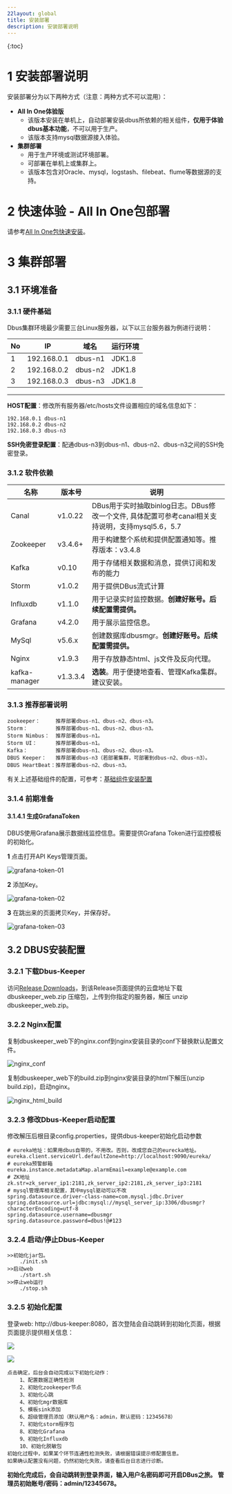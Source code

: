 ```yaml
---
22layout: global
title: 安装部署
description: 安装部署说明
---
```


{:toc}

# 1 安装部署说明

安装部署分为以下两种方式（注意：两种方式不可以混用）：

- **All In One体验版**
  - 该版本安装在单机上，自动部署安装dbus所依赖的相关组件，**仅用于体验dbus基本功能**，不可以用于生产。
  - 该版本支持mysql数据源接入体验。
- **集群部署**
  - 用于生产环境或测试环境部署。
  - 可部署在单机上或集群上。
  - 该版本包含对Oracle、mysql，logstash、filebeat、flume等数据源的支持。

# 2 快速体验 - All In One包部署

请参考[All In One包快速安装](quick-start.html)。



# 3 集群部署

## 3.1 环境准备

### 3.1.1 硬件基础

Dbus集群环境最少需要三台Linux服务器，以下以三台服务器为例进行说明：

| No   | IP          | 域名      | 运行环境   |
| ---- | ----------- | ------- | ------ |
| 1    | 192.168.0.1 | dbus-n1 | JDK1.8 |
| 2    | 192.168.0.2 | dbus-n2 | JDK1.8 |
| 3    | 192.168.0.3 | dbus-n3 | JDK1.8 |

****

**HOST配置**：修改所有服务器/etc/hosts文件设置相应的域名信息如下：

```
192.168.0.1 dbus-n1
192.168.0.2 dbus-n2
192.168.0.3 dbus-n3
```

**SSH免密登录配置**：配通dbus-n3到dbus-n1、dbus-n2、dbus-n3之间的SSH免密登录。

### 3.1.2 软件依赖

| 名称            | 版本号      | 说明                                       |
| ------------- | -------- | ---------------------------------------- |
| Canal         | v1.0.22  | DBus用于实时抽取binlog日志。DBus修改一个文件, 具体配置可参考canal相关支持说明，支持mysql5.6，5.7 |
| Zookeeper     | v3.4.6+  | 用于构建整个系统和提供配置通知等。推荐版本：v3.4.8             |
| Kafka         | v0.10    | 用于存储相关数据和消息，提供订阅和发布的能力                   |
| Storm         | v1.0.2   | 用于提供DBus流式计算                             |
| Influxdb      | v1.1.0   | 用于记录实时监控数据。**创建好账号。后续配置需提供。**            |
| Grafana       | v4.2.0   | 用于展示监控信息。                                |
| MySql         | v5.6.x   | 创建数据库dbusmgr。**创建好账号。后续配置需提供。**          |
| Nginx         | v1.9.3   | 用于存放静态html、js文件及反向代理。                    |
| kafka-manager | v1.3.3.4 | **选装**。用于便捷地查看、管理Kafka集群。建议安装。           |

### 3.1.3 推荐部署说明

```
zookeeper：     推荐部署dbus-n1、dbus-n2、dbus-n3。
Storm：         推荐部署dbus-n1、dbus-n2、dbus-n3。
Storm Nimbus：  推荐部署dbus-n1。
Storm UI：      推荐部署dbus-n1。
Kafka：         推荐部署dbus-n1、dbus-n2、dbus-n3。
DBUS Keeper：   推荐部署dbus-n3（若部署集群，可部署到dbus-n2、dbus-n3）。
DBUS HeartBeat：推荐部署dbus-n2、dbus-n3。
```

有关上述基础组件的配置，可参考：[基础组件安装配置](install-base-components.html)

### 3.1.4 前期准备 

#### 3.1.4.1 生成GrafanaToken

 DBUS使用Grafana展示数据线监控信息。需要提供Grafana Token进行监控模板的初始化。

**1** 点击打开API Keys管理页面。  

![grafana-token-01](img/install-base-components/grafana-token-01.png)

**2** 添加Key。

![grafana-token-02](img/install-base-components/grafana-token-02.png)

**3** 在跳出来的页面拷贝Key，并保存好。

![grafana-token-03](img/install-base-components/grafana-token-03.png)

## 3.2 DBUS安装配置

### 3.2.1 下载Dbus-Keeper

访问[Release Downloads](https://github.com/BriData/DBus/releases)，到该Release页面提供的云盘地址下载 dbuskeeper_web.zip 压缩包，上传到你指定的服务器，解压 unzip dbuskeeper_web.zip。

### 3.2.2  Nginx配置

复制dbuskeeper_web下的nginx.conf到nginx安装目录的conf下替换默认配置文件。

![nginx_conf](img/install-base-components/nginx_conf.png)

复制dbuskeeper_web下的build.zip到nginx安装目录的html下解压(unzip build.zip)，启动nginx。

![nginx_html_build](img/install-base-components/nginx_html_build.png)



### 3.2.3 修改Dbus-Keeper启动配置

修改解压后根目录config.properties，提供dbus-keeper初始化启动参数

```
# eureka地址：如果用dbus自带的，不用改。否则，改成您自己的eurecka地址。
eureka.client.serviceUrl.defaultZone=http://localhost:9090/eureka/
# eureka预警邮箱
eureka.instance.metadataMap.alarmEmail=example@example.com
# ZK地址
zk.str=zk_server_ip1:2181,zk_server_ip2:2181,zk_server_ip3:2181
# mysql管理库相关配置，其中mysql驱动可以不改
spring.datasource.driver-class-name=com.mysql.jdbc.Driver
spring.datasource.url=jdbc:mysql://mysql_server_ip:3306/dbusmgr?characterEncoding=utf-8
spring.datasource.username=dbusmgr
spring.datasource.password=dbus!@#123
```

### **3.2.4 启动/停止Dbus-Keeper**

```
>>初始化jar包。
	./init.sh		
>>启动web
	./start.sh
>>停止web运行 
	./stop.sh
```

### 3.2.5 初始化配置

登录web:  http://dbus-keeper:8080，首次登陆会自动跳转到初始化页面，根据页面提示提供相关信息：

![](img/web_init1.png)

![](img/web_init2.png)

```
点击确定，后台会自动完成以下初始化动作：
    1、配置数据正确性检测
    2、初始化zookeeper节点
    3、初始化心跳
    4、初始化mgr数据库
    5、模板sink添加
    6、超级管理员添加（默认用户名：admin，默认密码：12345678）
    7、初始化storm程序包
    8、初始化Grafana
    9、初始化Influxdb
    10、初始化脱敏包
初始化过程中，如果某个环节连通性检测失败，请根据错误提示修配置信息。
如果确认配置没有问题，仍然初始化失败，请查看后台日志进行诊断。
```

**初始化完成后，会自动跳转到登录界面，输入用户名密码即可开启DBus之旅。**
**管理员初始账号/密码：admin/12345678。**